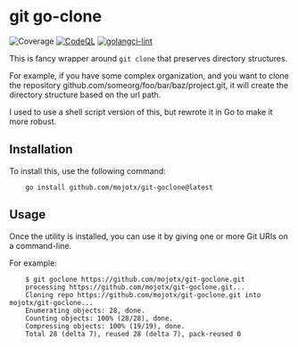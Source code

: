 # git go-clone

![Coverage](https://img.shields.io/badge/Coverage-84.3%25-brightgreen)
[![CodeQL](https://github.com/mojotx/git-goclone/actions/workflows/codeql-analysis.yml/badge.svg)](https://github.com/mojotx/git-goclone/actions/workflows/codeql-analysis.yml)
[![golangci-lint](https://github.com/mojotx/git-goclone/actions/workflows/golangci-lint.yml/badge.svg)](https://github.com/mojotx/git-goclone/actions/workflows/golangci-lint.yml)

This is fancy wrapper around `git clone` that preserves
directory structures.

For example, if you have some complex organization, and you want to
clone the repository github.com/someorg/foo/bar/baz/project.git, it
will create the directory structure based on the url path.

I used to use a shell script version of this, but rewrote it in Go
to make it more robust.

## Installation

To install this, use the following command:

```shell
    go install github.com/mojotx/git-goclone@latest
```

## Usage

Once the utility is installed, you can use it by giving one or more
Git URIs on a command-line.

For example:

```text
    $ git goclone https://github.com/mojotx/git-goclone.git
    processing https://github.com/mojotx/git-goclone.git...
    Cloning repo https://github.com/mojotx/git-goclone.git into mojotx/git-goclone...
    Enumerating objects: 28, done.
    Counting objects: 100% (28/28), done.
    Compressing objects: 100% (19/19), done.
    Total 28 (delta 7), reused 28 (delta 7), pack-reused 0
```
